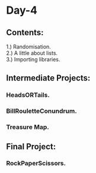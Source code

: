 # Day-4
## Contents:
1.) Randomisation. \
2.) A little about lists. \
3.) Importing libraries.
## Intermediate Projects:
### HeadsORTails.
### BillRouletteConundrum.
### Treasure Map.
## Final Project:
### RockPaperScissors.
